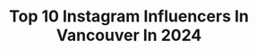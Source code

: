 ---
title: Top 10 Instagram Influencers In Vancouver In 2024
description: >-
  Find top Instagram influencers in Vancouver in 2024. Most popular hashtags: #motherhoodlife #vlog #vancouverbc.
platform: Instagram
hits: 1478
text_top: Discover the top-rated Instagram accounts on inBeat.
text_bottom: Our search engine has 1478 Instagram influencers like this in Vancouver, Canada for you to pitch.
profiles:
  - username: "maiellajackson"
    fullname: >-
      maiella jackson
    bio: >-
      vancouver
    location: "Canada"
    followers: 14702
    engagement: 1567
    commentsToLikes: 0.016694
    id: closmj3lpmxdd0j08zrm5r7p3
    verified: false
    hashtags: "#everydaymakeup, #grwm, #skincareroutine, #nofilter"
  - username: "victoria_verr"
    fullname: >-
      Victoria Verreet
    bio: >-
      vancouver
    location: "Canada"
    followers: 22395
    engagement: 204
    commentsToLikes: 0.014141
    id: ckt1029vdu0zh0j23rohpyyuy
    verified: false
    hashtags: "#hvarisland, #splitcroatia, #dubrovnik, #santorinisunset"
  - username: "juliiabroown"
    fullname: >-
      JULIA
    bio: >-
      Vancouver
    location: "Canada"
    followers: 14450
    engagement: 563
    commentsToLikes: 0.048084
    id: ck5c0uoxrtvkm0i119hwjq0rt
    verified: false
    hashtags: ""
  - username: "abeepinsky"
    fullname: >-
      Abee Pinsky
    bio: >-
      Vancouver
    location: "Canada"
    followers: 5435
    engagement: 1257
    commentsToLikes: 0.036314
    id: ck0tzxkhkrvm70i19x3zsj624
    verified: false
    hashtags: ""
  - username: "rachelunipan"
    fullname: >-
      rach
    bio: >-
      Vancouver
    location: "Canada"
    followers: 2339
    engagement: 1294
    commentsToLikes: 0.049036
    id: ck6tm0ojm6zbg0j71653389cq
    verified: false
    hashtags: ""
  - username: "emmamisakk"
    fullname: >-
      Emma
    bio: >-
      Vancouver
    location: "Canada"
    followers: 2404
    engagement: 1772
    commentsToLikes: 0.056658
    id: ck5zsyf0czf170i14g6ps8n8g
    verified: false
    hashtags: "#straypath, #bgirl, #breaking, #retired"
  - username: "pasha"
    fullname: >-
      Pasha Eshghi
    bio: >-
      Vancouver
    location: "Canada"
    followers: 15852
    engagement: 794
    commentsToLikes: 0.052483
    id: ck0ucoiishc870i19dgp63nj6
    verified: true
    hashtags: ""
  - username: "danieladibfitness"
    fullname: >-
      Daniela Dib- DibFit ®
    bio: >-
      🚴🏽 Founder @dibfitcycle - 806 Homer Street, Vancouver- Fitness instructor ⏰ Book your bikes MONDAY at NOON 💪🏼 DibFit apparel available in the studio
    location: "Canada"
    followers: 30471
    engagement: 488
    commentsToLikes: 0.208540
    id: ck5zns6e5p1xk0i14t0t4wygf
    verified: false
    hashtags: "#glow, #photography, #styled, #bride"
  - username: "j.andhercrew"
    fullname: >-
      Jerlyn
    bio: >-
      ♡ Motherhood • Lifestyle • Adventures Vancouver, BC 🇨🇦 DM/email for collabs
    location: "Canada"
    followers: 23352
    engagement: 437
    commentsToLikes: 0.503974
    id: ck0u73zbi3ng00i19hwtcqpw2
    verified: false
    hashtags: "#joyfulmamas, #momlifeisthebestlife, #motherhoodrising, #mommylife"
  - username: "foodierrachel"
    fullname: >-
      RACHEL ˙ᵕ˙♡ ྀིྀི
    bio: >-
      life diaries • food • travel • yap 📍vancouver, bc 💌 foodierrachel@gmail.com
    location: "Canada"
    followers: 37805
    engagement: 1829
    commentsToLikes: 0.018267
    id: ck8sxvoc5iuf30j78wtopnze9
    verified: false
    hashtags: "#igvancouver, #vancouverfoodie, #vancouverfood, #discovervancouver"
---